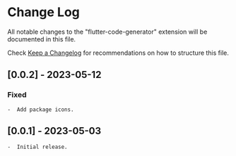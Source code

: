 # Change Log

All notable changes to the "flutter-code-generator" extension will be documented in this file.

Check [Keep a Changelog](http://keepachangelog.com/) for recommendations on how to structure this file.

## [0.0.2] - 2023-05-12

### Fixed

    -  Add package icons.

## [0.0.1] - 2023-05-03

    -  Initial release.
